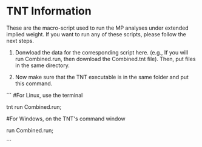 # TNT Information

These are the macro-script used to run the MP analyses under extended implied weight. If you want to run any of these scripts, please follow the next steps.

1. Donwload the data for the corresponding script here. (e.g., If you will run Combined.run, then download the Combined.tnt file). Then, put files in the same directory.

2. Now make sure that the TNT executable is in the same folder and put this command.

´´´
#For Linux, use the terminal

tnt run Combined.run;

#For Windows, on the TNT's command window

run Combined.run;

´´´
